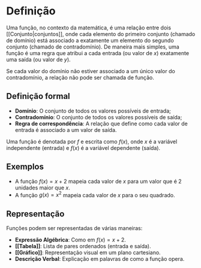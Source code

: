 # Definição
Uma função, no contexto da matemática, é uma relação entre dois [[Conjunto|conjuntos]], onde cada elemento do primeiro conjunto (chamado de domínio) está associado a exatamente um elemento do segundo conjunto (chamado de contradomínio). De maneira mais simples, uma função é uma regra que atribui a cada entrada (ou valor de $x$) exatamente uma saída (ou valor de $y$).

Se cada valor do domínio não estiver associado a um único valor do contradomínio, a relação não pode ser chamada de função.

## Definição formal
- **Domínio**: O conjunto de todos os valores possíveis de entrada;
- **Contradomínio**: O conjunto de todos os valores possíveis de saída;
- **Regra de correspondência**: A relação que define como cada valor de entrada é associado a um valor de saída.

Uma função é denotada por $f$ e escrita como $f(x)$, onde $x$ é a variável independente (entrada) e $f(x)$ é a variável dependente (saída).

## Exemplos
- A função $f(x) = x + 2$ mapeia cada valor de $x$ para um valor que é 2 unidades maior que $x$.
- A função $g(x) = x^2$ mapeia cada valor de $x$ para o seu quadrado.

## Representação
Funções podem ser representadas de várias maneiras:
- **Expressão Algébrica**: Como em $f(x)=x+2$.
- **[[Tabela]]**: Lista de pares ordenados (entrada e saída).
- **[[Gráfico]]**: Representação visual em um plano cartesiano.
- **Descrição Verbal**: Explicação em palavras de como a função opera.